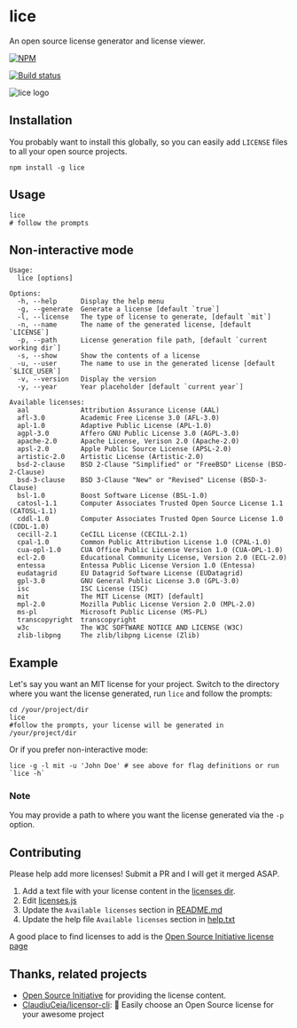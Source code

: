# lice

An open source license generator and license viewer.

[![NPM](https://nodei.co/npm/lice.png)](https://nodei.co/npm/lice/)

[![Build status](https://travis-ci.org/superkhau/lice.svg?branch=master)](https://travis-ci.org/superkhau/lice)

![lice logo](/data/lice.png)

## Installation
You probably want to install this globally, so you can easily add `LICENSE`
files to all your open source projects.

```
npm install -g lice
```

## Usage
```
lice
# follow the prompts
```

## Non-interactive mode

```
Usage:
  lice [options]

Options:
  -h, --help      Display the help menu
  -g, --generate  Generate a license [default `true`]
  -l, --license   The type of license to generate, [default `mit`]
  -n, --name      The name of the generated license, [default `LICENSE`]
  -p, --path      License generation file path, [default `current working dir`]
  -s, --show      Show the contents of a license
  -u, --user      The name to use in the generated license [default `$LICE_USER`]
  -v, --version   Display the version
  -y, --year      Year placeholder [default `current year`]

Available licenses:
  aal             Attribution Assurance License (AAL)
  afl-3.0         Academic Free License 3.0 (AFL-3.0)
  apl-1.0         Adaptive Public License (APL-1.0)
  agpl-3.0        Affero GNU Public License 3.0 (AGPL-3.0)
  apache-2.0      Apache License, Verison 2.0 (Apache-2.0)
  apsl-2.0        Apple Public Source License (APSL-2.0)
  artistic-2.0    Artistic License (Artistic-2.0)
  bsd-2-clause    BSD 2-Clause "Simplified" or "FreeBSD" License (BSD-2-Clause)
  bsd-3-clause    BSD 3-Clause "New" or "Revised" License (BSD-3-Clause)
  bsl-1.0         Boost Software License (BSL-1.0)
  catosl-1.1      Computer Associates Trusted Open Source License 1.1 (CATOSL-1.1)
  cddl-1.0        Computer Associates Trusted Open Source License 1.0 (CDDL-1.0)
  cecill-2.1      CeCILL License (CECILL-2.1)
  cpal-1.0        Common Public Attribution License 1.0 (CPAL-1.0)
  cua-opl-1.0     CUA Office Public License Version 1.0 (CUA-OPL-1.0)
  ecl-2.0         Educational Community License, Version 2.0 (ECL-2.0)
  entessa         Entessa Public License Version 1.0 (Entessa)
  eudatagrid      EU Datagrid Software License (EUDatagrid)
  gpl-3.0         GNU General Public License 3.0 (GPL-3.0)
  isc             ISC License (ISC)
  mit             The MIT License (MIT) [default]
  mpl-2.0         Mozilla Public License Version 2.0 (MPL-2.0)
  ms-pl           Microsoft Public License (MS-PL)
  transcopyright  transcopyright
  w3c             The W3C SOFTWARE NOTICE AND LICENSE (W3C)
  zlib-libpng     The zlib/libpng License (Zlib)
```

## Example
Let's say you want an MIT license for your project. Switch to the directory
where you want the license generated, run `lice` and follow the prompts:

```
cd /your/project/dir
lice
#follow the prompts, your license will be generated in /your/project/dir
```

Or if you prefer non-interactive mode:

```
lice -g -l mit -u 'John Doe' # see above for flag definitions or run `lice -h`
```

### Note
You may provide a path to where you want the license generated via the `-p`
option.

## Contributing
Please help add more licenses! Submit a PR and I will get it merged ASAP.

1. Add a text file with your license content in the [licenses dir](/licenses).
2. Edit [licenses.js](/lib/licenses.js)
3. Update the `Available licenses` section in [README.md](/README.md)
4. Update the help file `Available licenses` section in [help.txt](/data/help.txt)

A good place to find licenses to add is the
[Open Source Initiative license page](http://opensource.org/licenses/alphabetical)

## Thanks, related projects
- [Open Source Initiative](http://opensource.org/) for providing the license content.
- [ClaudiuCeia/licensor-cli](https://github.com/ClaudiuCeia/licensor-cli): 📜 Easily choose an Open Source license for your awesome project
